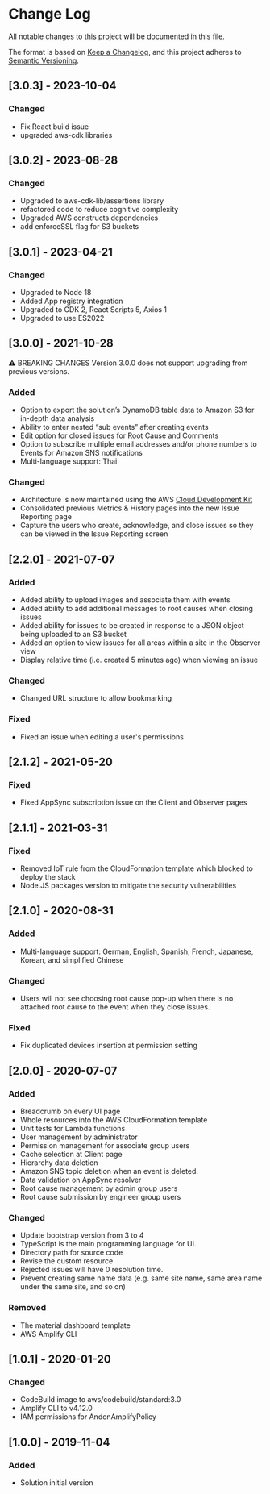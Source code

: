 # Change Log
All notable changes to this project will be documented in this file.

The format is based on [Keep a Changelog](https://keepachangelog.com/en/1.0.0/),
and this project adheres to [Semantic Versioning](https://semver.org/spec/v2.0.0.html).

## [3.0.3] - 2023-10-04
### Changed
- Fix React build issue
- upgraded aws-cdk libraries

## [3.0.2] - 2023-08-28
### Changed
- Upgraded to aws-cdk-lib/assertions library
- refactored code to reduce cognitive complexity
- Upgraded AWS constructs dependencies
- add enforceSSL flag for S3 buckets

## [3.0.1] - 2023-04-21
### Changed
- Upgraded to Node 18
- Added App registry integration
- Upgraded to CDK 2, React Scripts 5, Axios 1
- Upgraded to use ES2022

## [3.0.0] - 2021-10-28
⚠ BREAKING CHANGES
Version 3.0.0 does not support upgrading from previous versions.
### Added
- Option to export the solution’s DynamoDB table data to Amazon S3 for in-depth data analysis
- Ability to enter nested “sub events” after creating events
- Edit option for closed issues for Root Cause and Comments
- Option to subscribe multiple email addresses and/or phone numbers to Events for Amazon SNS notifications
- Multi-language support: Thai

### Changed
- Architecture is now maintained using the AWS [Cloud Development Kit](https://aws.amazon.com/cdk/)
- Consolidated previous Metrics & History pages into the new Issue Reporting page
- Capture the users who create, acknowledge, and close issues so they can be viewed in the Issue Reporting screen

## [2.2.0] - 2021-07-07
### Added
- Added ability to upload images and associate them with events
- Added ability to add additional messages to root causes when closing issues
- Added ability for issues to be created in response to a JSON object being uploaded to an S3 bucket
- Added an option to view issues for all areas within a site in the Observer view
- Display relative time (i.e. created 5 minutes ago) when viewing an issue

### Changed
- Changed URL structure to allow bookmarking

### Fixed
- Fixed an issue when editing a user's permissions

## [2.1.2] - 2021-05-20
### Fixed
- Fixed AppSync subscription issue on the Client and Observer pages

## [2.1.1] - 2021-03-31
### Fixed
- Removed IoT rule from the CloudFormation template which blocked to deploy the stack
- Node.JS packages version to mitigate the security vulnerabilities

## [2.1.0] - 2020-08-31
### Added
- Multi-language support: German, English, Spanish, French, Japanese, Korean, and simplified Chinese

### Changed
- Users will not see choosing root cause pop-up when there is no attached root cause to the event when they close issues.

### Fixed
- Fix duplicated devices insertion at permission setting

## [2.0.0] - 2020-07-07
### Added
- Breadcrumb on every UI page
- Whole resources into the AWS CloudFormation template
- Unit tests for Lambda functions
- User management by administrator
- Permission management for associate group users
- Cache selection at Client page
- Hierarchy data deletion
- Amazon SNS topic deletion when an event is deleted.
- Data validation on AppSync resolver
- Root cause management by admin group users
- Root cause submission by engineer group users

### Changed
- Update bootstrap version from 3 to 4
- TypeScript is the main programming language for UI.
- Directory path for source code
- Revise the custom resource
- Rejected issues will have 0 resolution time.
- Prevent creating same name data (e.g. same site name, same area name under the same site, and so on)

### Removed
- The material dashboard template
- AWS Amplify CLI

## [1.0.1] - 2020-01-20
### Changed
- CodeBuild image to aws/codebuild/standard:3.0
- Amplify CLI to v4.12.0
- IAM permissions for AndonAmplifyPolicy

## [1.0.0] - 2019-11-04
### Added
- Solution initial version

